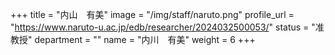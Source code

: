 +++
title = "内山　有美"
image = "/img/staff/naruto.png"
profile_url = "https://www.naruto-u.ac.jp/edb/researcher/2024032500053/"
status = "准教授"
department = ""
name = "内川　有美"
weight = 6
+++